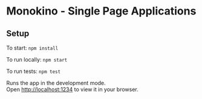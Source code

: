 # Monokino - Single Page Applications

## Setup

To start:
`npm install`

To run locally:
`npm start`

To run tests:
`npm test`

Runs the app in the development mode.\
Open [http://localhost:1234](http://localhost:1234) to view it in your browser.
